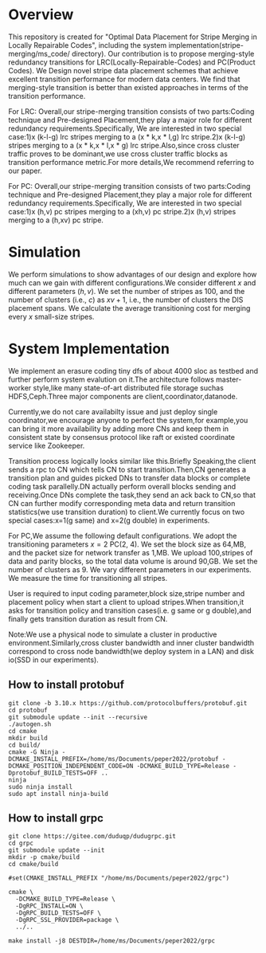 # Overview

This repository is created for "Optimal Data Placement for Stripe Merging in Locally Repairable Codes", including the system implementation(stripe-merging/ms_code/ directory). Our contribution is to propose merging-style redundancy transitions for LRC(Locally-Repairable-Codes) and PC(Product Codes). We Design novel stripe data placement schemes that achieve excellent transition performance for modern data centers. We find that merging-style transition is better than existed approaches in terms of the transition performance.

For LRC:
Overall,our stripe-merging transition consists of two parts:Coding technique and Pre-designed Placement,they play a major role for different redundancy requirements.Specifically, We are interested in two special case:1)x (k-l-g) lrc stripes merging to a (x * k,x * l,g) lrc stripe.2)x (k-l-g) stripes merging to a (x * k,x * l,x * g) lrc stripe.Also,since cross cluster traffic proves to be dominant,we use cross cluster traffic blocks as transition performance metric.For more details,We recommend referring to our paper.

For PC:
Overall,our stripe-merging transition consists of two parts:Coding technique and Pre-designed Placement,they play a major role for different redundancy requirements.Specifically, We are interested in two special case:1)x (h,v) pc stripes merging to a (xh,v) pc stripe.2)x (h,v) stripes merging to a (h,xv) pc stripe.

# Simulation

We perform simulations to show advantages of our design and explore how much can we gain with different configurations.We consider different $x$ and different parameters $(h,v)$.
We set the number of stripes as 100, and the number of clusters (i.e., $c$)
as $xv+1$, i.e., the number of clusters the DIS placement
spans. We calculate the average transitioning cost for merging every $x$
small-size stripes.


# System Implementation

We implement an erasure coding tiny dfs of about 4000 sloc as testbed and further perform system evalution on it.The architecture follows master-worker style,like many state-of-art distributed file storage suchas HDFS,Ceph.Three major components are client,coordinator,datanode.

Currently,we do not care availabilty issue and just deploy single coordinator,we encourage anyone to perfect the system,for example,you can bring it more availability by adding more CNs and keep them in consistent state by consensus protocol like raft or existed coordinate service like Zookeeper.

Transition process logically looks similar like this.Briefly Speaking,the client sends a rpc to CN which tells CN to start transition.Then,CN generates a transition plan and guides picked DNs to transfer data blocks or complete coding task parallelly.DN actually perform overall blocks sending and receiving.Once DNs complete the task,they send an ack back to CN,so that CN can further modify corresponding meta data and return transition statistics(we use transition duration) to client.We currently focus on two special cases:x=1(g same) and x=2(g double) in experiments. 

For PC,We assume the following default configurations.
We adopt the transitioning parameters $x = 2$ PC(2, 4). We set the block size
as 64\,MB, and the packet size for network transfer as 1\,MB.  We upload 100\,stripes
of data and parity blocks, so the total data volume is around 90\,GB. We set the
number of clusters as 9. We vary different parameters in our experiments.
We measure the time for transitioning all stripes.

User is required to input coding parameter,block size,stripe number and placement policy when start a client to upload stripes.When transition,it asks for transition policy and transition cases(i.e. g same or g double),and finally gets transition duration as result from CN.

Note:We use a physical node to simulate a cluster in productive environment.Similarly,cross cluster bandwidth and inner cluster bandwidth correspond to cross node bandwidth(we deploy system in a LAN) and disk io(SSD in our experiments).


## How to install protobuf
```
git clone -b 3.10.x https://github.com/protocolbuffers/protobuf.git
cd protobuf
git submodule update --init --recursive
./autogen.sh
cd cmake
mkdir build
cd build/
cmake -G Ninja -DCMAKE_INSTALL_PREFIX=/home/ms/Documents/peper2022/protobuf -DCMAKE_POSITION_INDEPENDENT_CODE=ON -DCMAKE_BUILD_TYPE=Release -Dprotobuf_BUILD_TESTS=OFF ..
ninja
sudo ninja install
sudo apt install ninja-build 
```
## How to install grpc

```
git clone https://gitee.com/duduqp/dudugrpc.git
cd grpc
git submodule update --init
mkdir -p cmake/build
cd cmake/build

#set(CMAKE_INSTALL_PREFIX "/home/ms/Documents/peper2022/grpc")

cmake \
  -DCMAKE_BUILD_TYPE=Release \
  -DgRPC_INSTALL=ON \
  -DgRPC_BUILD_TESTS=OFF \
  -DgRPC_SSL_PROVIDER=package \
  ../..

make install -j8 DESTDIR=/home/ms/Documents/peper2022/grpc
```
